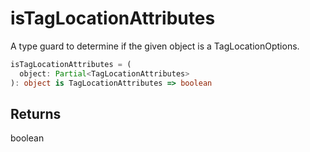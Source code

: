 # isTagLocationAttributes

A type guard to determine if the given object is a TagLocationOptions.

```typescript
isTagLocationAttributes = (
  object: Partial<TagLocationAttributes>
): object is TagLocationAttributes => boolean
```

## Returns
boolean

